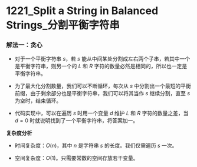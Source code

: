 # 1221_Split a String in Balanced Strings_分割平衡字符串

### 解法一：贪心

- 对于一个平衡字符串 $s$，若 $s$ 能从中间某处分割成左右两个子串，若其中一个是平衡字符串，则另一个的 $L$ 和 $R$ 字符的数量必然是相同的，所以也一定是平衡字符串。

- 为了最大化分割数量，我们可以不断循环，每次从 $s$ 中分割出一个最短的平衡前缀，由于剩余部分也是平衡字符串，我们可以将其当作 $s$ 继续分割，直至 $s$ 为空时，结束循环。

- 代码实现中，可以在遍历 $s$ 时用一个变量 $d$ 维护 $L$ 和 $R$ 字符的数量之差，当 $d=0$ 时就说明找到了一个平衡字符串，将答案加一。

**复杂度分析**

- 时间复杂度：$O(n)$，其中 $n$ 是字符串 $s$ 的长度。我们仅需遍历 $s$ 一次。

- 空间复杂度：$O(1)$。只需要常数的空间存放若干变量。

